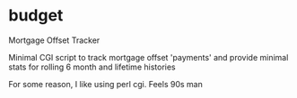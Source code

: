 # budget
Mortgage Offset Tracker

Minimal CGI script to track mortgage offset 'payments' and provide minimal stats for rolling 6 month and lifetime histories

For some reason, I like using perl cgi. Feels 90s man

